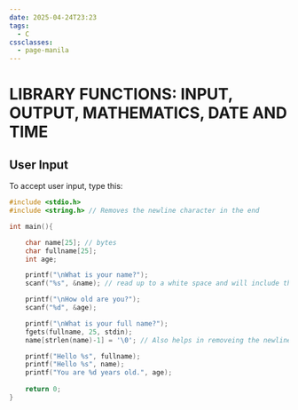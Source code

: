 ```yaml
---
date: 2025-04-24T23:23
tags:
  - C
cssclasses:
  - page-manila
---
```

# LIBRARY FUNCTIONS: INPUT, OUTPUT, MATHEMATICS, DATE AND TIME

## User Input

To accept user input, type this:
```c
#include <stdio.h>
#include <string.h> // Removes the newline character in the end

int main(){

	char name[25]; // bytes
	char fullname[25];
	int age;

	printf("\nWhat is your name?");
	scanf("%s", &name); // read up to a white space and will include the newline character

	printf("\nHow old are you?");
	scanf("%d", &age);

	printf("\nWhat is your full name?");
	fgets(fullname, 25, stdin);
	name[strlen(name)-1] = '\0'; // Also helps in removeing the newline character

	printf("Hello %s", fullname);
	printf("Hello %s", name);
	printf("You are %d years old.", age);
	
	return 0;
}
```
